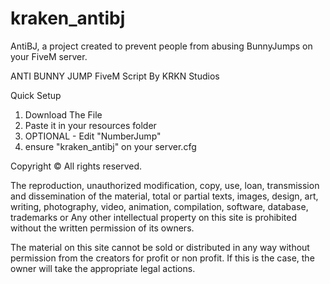 # kraken_antibj
AntiBJ, a project created to prevent people from abusing BunnyJumps on your FiveM server.

ANTI BUNNY JUMP FiveM Script By KRKN Studios

Quick Setup

1. Download The File
2. Paste it in your resources folder
3. OPTIONAL - Edit "NumberJump"
4. ensure "kraken_antibj" on your server.cfg

Copyright © All rights reserved.

The reproduction, unauthorized modification, copy, use, loan, transmission and dissemination of the material, total or partial texts,
images, design, art, writing, photography, video, animation, compilation, software, database, trademarks or
Any other intellectual property on this site is prohibited without the written permission of its owners.

The material on this site cannot be sold or distributed in any way without permission from the creators for profit or non profit.
If this is the case, the owner will take the appropriate legal actions.
